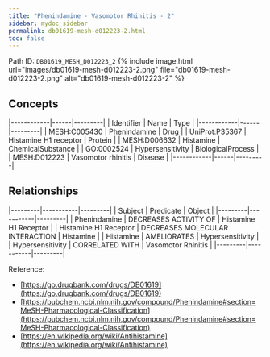 ```yaml
---
title: "Phenindamine - Vasomotor Rhinitis - 2"
sidebar: mydoc_sidebar
permalink: db01619-mesh-d012223-2.html
toc: false 
---
```



Path ID: `DB01619_MESH_D012223_2`
{% include image.html url="images/db01619-mesh-d012223-2.png" file="db01619-mesh-d012223-2.png" alt="db01619-mesh-d012223-2" %}

## Concepts

|------------|------|---------|
| Identifier | Name | Type    |
|------------|------|---------|
| MESH:C005430 | Phenindamine | Drug |
| UniProt:P35367 | Histamine H1 receptor | Protein |
| MESH:D006632 | Histamine | ChemicalSubstance |
| GO:0002524 | Hypersensitivity | BiologicalProcess |
| MESH:D012223 | Vasomotor rhinitis | Disease |
|------------|------|---------|

## Relationships

|---------|-----------|---------|
| Subject | Predicate | Object  |
|---------|-----------|---------|
| Phenindamine | DECREASES ACTIVITY OF | Histamine H1 Receptor |
| Histamine H1 Receptor | DECREASES MOLECULAR INTERACTION | Histamine |
| Histamine | AMELIORATES | Hypersensitivity |
| Hypersensitivity | CORRELATED WITH | Vasomotor Rhinitis |
|---------|-----------|---------|

Reference: 
  - [https://go.drugbank.com/drugs/DB01619](https://go.drugbank.com/drugs/DB01619)
  - [https://pubchem.ncbi.nlm.nih.gov/compound/Phenindamine#section=MeSH-Pharmacological-Classification](https://pubchem.ncbi.nlm.nih.gov/compound/Phenindamine#section=MeSH-Pharmacological-Classification)
  - [https://en.wikipedia.org/wiki/Antihistamine](https://en.wikipedia.org/wiki/Antihistamine)
